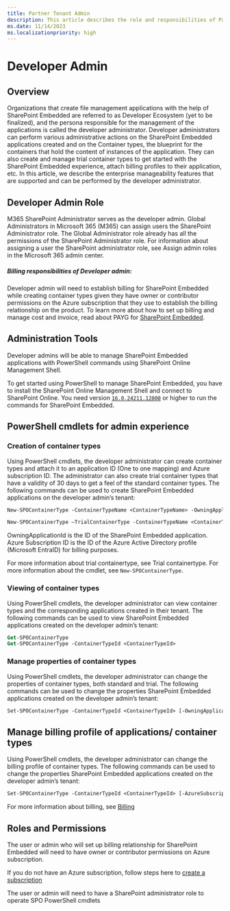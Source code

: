 ```yaml
---
title: Partner Tenant Admin
description: This article describes the role and responsibilities of Partner Tenant Admin in SharePoint Embedded
ms.date: 11/14/2023
ms.localizationpriority: high
---
```


# Developer Admin

## Overview
Organizations that create file management applications with the help of SharePoint Embedded are referred to as Developer Ecosystem (yet to be finalized), and the persona responsible for the management of the applications is called the developer administrator. Developer administrators can perform various administrative actions on the SharePoint Embedded applications created and on the Container types, the blueprint for the containers that hold the content of instances of the application. They can also create and manage trial container types to get started with the SharePoint Embedded experience, attach billing profiles to their application, etc. In this article, we describe the enterprise manageability features that are supported and can be performed by the developer administrator. 

## Developer Admin Role
M365 SharePoint Administrator serves as the developer admin. Global Administrators in Microsoft 365 (M365) can assign users the SharePoint Administrator role. The Global Administrator role already has all the permissions of the SharePoint Administrator role. For information about assigning a user the SharePoint administrator role, see Assign admin roles in the Microsoft 365 admin center. 

##### *Billing responsibilities of Developer admin:*

Developer admin will need to establish billing for SharePoint Embedded while creating container types given they have owner or contributor permissions on the Azure subscription that they use to establish the billing relationship on the product. To learn more about how to set up billing and manage cost and invoice, read about PAYG for [SharePoint Embedded](./billing.md).

## Administration Tools
Developer admins will be able to manage SharePoint Embedded applications with PowerShell commands using SharePoint Online Management Shell. 

To get started using PowerShell to manage SharePoint Embedded, you have to install the SharePoint Online Management Shell and connect to SharePoint Online. You need version [`16.0.24211.12000`](https://www.microsoft.com/en-us/download/details.aspx?id=35588) or higher to run the commands for SharePoint Embedded.

## PowerShell cmdlets for admin experience 

### Creation of container types
Using PowerShell cmdlets, the developer administrator can create container types and attach it to an application ID (One to one mapping) and Azure subscription ID. The administrator can also create trial container types that have a validity of 30 days to get a feel of the standard container types. The following commands can be used to create SharePoint Embedded applications on the developer admin’s tenant: 

```ps
New-SPOContainerType -ContainerTypeName <ContainerTypeName> -OwningApplicationId <OwningApplicationId> -AzureSubscriptionId <AzureSubscriptionId> -ResourceGroup <ResourceGroup> -Region <Region>​ 
```

```ps
New-SPOContainerType –TrialContainerType -ContainerTypeName <ContainerTypeName> -OwningApplicationId <OwningApplicationId> 
```

OwningApplicationId is the ID of the SharePoint Embedded application. Azure Subscription ID is the ID of the Azure Active Directory profile (Microsoft EntraID) for billing purposes. 

For more information about trial containertype, see Trial containertype. For more information about the cmdlet, see `New-SPOContainerType`. 

### Viewing of container types 
Using PowerShell cmdlets, the developer administrator can view container types and the corresponding applications created in their tenant. The following commands can be used to view SharePoint Embedded applications created on the developer admin’s tenant: 

```ps
Get-SPOContainerType​ 
Get-SPOContainerType -ContainerTypeId <ContainerTypeId> 
```

### Manage properties of container types 
Using PowerShell cmdlets, the developer administrator can change the properties of container types, both standard and trial. The following commands can be used to change the properties SharePoint Embedded applications created on the developer admin’s tenant:

```ps
Set-SPOContainerType -ContainerTypeId <ContainerTypeId> [-OwningApplicationId <OwningApplicationId>] [-ContainerTypeName <ContainerTypeName>] [-WhatIf] [-Confirm] 
```

## Manage billing profile of applications/ container types 
Using PowerShell cmdlets, the developer administrator can change the billing profile of container types. The following commands can be used to change the properties SharePoint Embedded applications created on the developer admin’s tenant: 

```ps
Set-SPOContainerType -ContainerTypeId <ContainerTypeId> [-AzureSubscriptionId <AzureSubscriptionId>] [-ResourceGroup <ResourceGroup>]​[-WhatIf] [-Confirm] 
```

For more information about billing, see [Billing](./billing.md)

## Roles and Permissions 

The user or admin who will set up billing relationship for SharePoint Embedded will need to have owner or contributor permissions on Azure subscription.  

If you do not have an Azure subscription, follow steps here to [create a subscription](https://learn.microsoft.com/en-us/azure/cloud-adoption-framework/ready/azure-best-practices/initial-subscriptions)

The user or admin will need to have a SharePoint administrator role to operate SPO PowerShell cmdlets 

